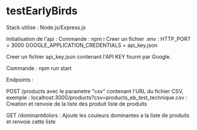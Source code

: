# testEarlyBirds

Stack utilise : Node.js/Express.js

Initialisation de l'api :
Commande : npm i
Creer un fichier .env :
  HTTP_PORT = 3000
  GOOGLE_APPLICATION_CREDENTIALS = api_key.json
  
Creer un fichier api_key.json contenant l'API KEY fourni par Google.

Commande : npm run start

Endpoints :

POST /products avec le parametre "csv" contenant l'URL du fichier CSV, exemple : localhost:3000/products?csv=products_eb_test_technique.csv : Creation et renvoie de la liste des produit liste de produits

GET /dominantdolors : Ajoute les couleurs dominantes a la liste de produits et renvoie cette liste
